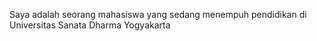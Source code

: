 Saya adalah seorang mahasiswa yang sedang menempuh pendidikan di Universitas Sanata Dharma Yogyakarta
